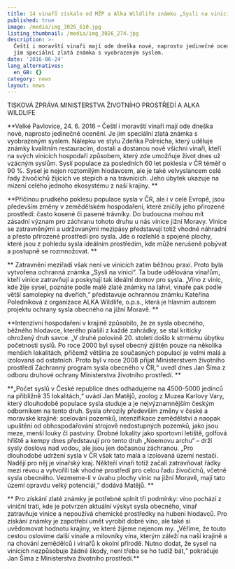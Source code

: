 ```yaml
---
title: 14 vinařů získalo od MŽP a Alka Wildlife známku „Sysli na vinici“
published: true
image: /media/img_3026_610.jpg
listing_thumbnail: /media/img_3026_274.jpg
description: >-
  Čeští i moravští vinaři mají ode dneška nové, naprosto jedinečné ocenění. Je
  jím speciální zlatá známka s vyobrazeným syslem.
date: '2016-06-24'
lang_alternatives:
  en_GB: {}
category: news
layout: news
---
```

TISKOVÁ ZPRÁVA MINISTERSTVA ŽIVOTNÍHO PROSTŘEDÍ A ALKA WILDLIFE

**Velké Pavlovice, 24. 6. 2016 – Čeští i moravští vinaři mají ode dneška nové, naprosto jedinečné ocenění. Je jím speciální zlatá známka s vyobrazeným syslem. Nálepku ve stylu Zdeňka Polreicha, který uděluje známky kvalitním restauracím, dostali a dostanou nově všichni vinaři, kteří na svých vinicích hospodaří způsobem, který zde umožňuje život dnes už vzácným syslům. Syslí populace za posledních 60 let poklesla v ČR téměř o 90 %. Sysel je nejen roztomilým hlodavcem, ale je také velvyslancem celé řady živočichů žijících ve stepích a na trávnících. Jeho úbytek ukazuje na mizení celého jednoho ekosystému z naší krajiny.  **

**Příčinou prudkého poklesu populace sysla v ČR, ale i v celé Evropě, jsou především změny v zemědělském hospodaření, které zničily jeho přirozené prostředí: často kosené či pasené trávníky. Do budoucna mohou mít zásadní význam pro záchranu tohoto druhu u nás vinice jižní Moravy. Vinice se zatravněnými a udržovanými mezipásy představují totiž vhodné náhradní a přesto přirozené prostředí pro sysla. Jde o rozlehlé a spojené plochy, které jsou z pohledu sysla ideálním prostředím, kde může nerušeně pobývat a postupně se rozmnožovat.**

** Zatravnění meziřadí však není ve vinicích zatím běžnou praxí. Proto byla vytvořena ochranná známka „Sysli na vinici“. Ta bude udělována vinařům, kteří vinice zatravňují a poskytují tak ideální domov pro sysla. „Víno z vinic, kde žije sysel, poznáte podle malé zlaté známky na lahvi, vinaře pak podle větší samolepky na dveřích,“ představuje ochrannou známku Kateřina Poledníková z organizace ALKA Wildlife, o.p.s., která je hlavním autorem projektu ochrany sysla obecného na jižní Moravě.**

**Intenzivní hospodaření v krajině způsobilo, že ze sysla obecného, běžného hlodavce, kterého plašili z každé zahrádky, se stal kriticky ohrožený druh savce. „V druhé polovině 20. století došlo k strmému úbytku početnosti syslů. Po roce 2000 byl sysel obecný zjištěn pouze na několika menších lokalitách, přičemž většina ze současných populací je velmi malá a izolovaná od ostatních. Proto byl v roce 2008 přijat Ministerstvem životního prostředí Záchranný program sysla obecného v ČR,“ uvedl dnes Jan Šíma z odboru druhové ochrany Ministerstva životního prostředí. **

**„Počet syslů v České republice dnes odhadujeme na 4500-5000 jedinců na přibližně 35 lokalitách,“ uvádí Jan Matějů, zoolog z Muzea Karlovy Vary, který dlouhodobě populace sysla studuje a je nejvýznamnějším českým odborníkem na tento druh. Sysla ohrozily především změny v české a moravské krajině: scelování pozemků, intenzifikace zemědělství a naopak upuštění od obhospodařování strojově nedostupných pozemků, jako jsou meze, menší louky či pastviny. Drobné lokality jako sportovní letiště, golfová hřiště a kempy dnes představují pro tento druh „Noemovu archu“ – drží sysly doslova nad vodou, ale jsou jen dočasnou záchranou. „Pro dlouhodobé udržení sysla v ČR však tato malá a izolovaná území nestačí. Nadějí pro něj je vinařský kraj. Někteří vinaři totiž začali zatravňovat řádky mezi révou a vytvořili tak vhodné prostředí pro celou řadu živočichů, včetně sysla obecného. Vezmeme-li v úvahu plochy vinic na jižní Moravě, mají tato území opravdu velký potenciál,“ dodává Matějů. **

** Pro získání zlaté známky je potřebné splnit tři podmínky: víno pochází z viniční trati, kde je potvrzen aktuální výskyt sysla obecného, vinař zatravňuje vinice a nepoužívá chemické prostředky na hubení hlodavců. Pro získání známky je zapotřebí umět vyrobit dobré víno, ale také si uvědomovat hodnotu krajiny, ve které žijeme nejenom my. „Věříme, že touto cestou oslovíme další vinaře a milovníky vína, kterým záleží na naší krajině a na chování zemědělců i vinařů k okolní přírodě. Nutno dodat, že sysel na vinicích nezpůsobuje žádné škody, není třeba se ho tudíž bát,“ pokračuje Jan Šíma z Ministerstva životního prostředí.**

